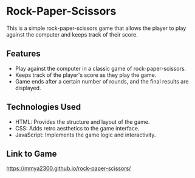 # Rock-Paper-Scissors

This is a simple rock-paper-scissors game that allows the player to play against the computer and keeps track of their score.

## Features
- Play against the computer in a classic game of rock-paper-scissors.
- Keeps track of the player's score as they play the game.
- Game ends after a certain number of rounds, and the final results are displayed.

## Technologies Used
- HTML: Provides the structure and layout of the game.
- CSS: Adds retro aesthetics to the game interface.
- JavaScript: Implements the game logic and interactivity.

## Link to Game
https://mmya2300.github.io/rock-paper-scissors/